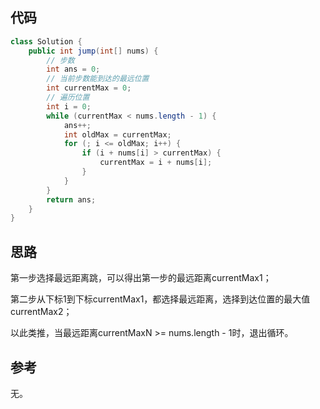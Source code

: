 ## 代码

```java
class Solution {
    public int jump(int[] nums) {
        // 步数
        int ans = 0;
        // 当前步数能到达的最远位置
        int currentMax = 0;
        // 遍历位置
        int i = 0;
        while (currentMax < nums.length - 1) {
            ans++;
            int oldMax = currentMax;
            for (; i <= oldMax; i++) {
                if (i + nums[i] > currentMax) {
                    currentMax = i + nums[i];
                }
            }
        }
        return ans;
    }
}
```

## 思路

第一步选择最远距离跳，可以得出第一步的最远距离currentMax1；

第二步从下标1到下标currentMax1，都选择最远距离，选择到达位置的最大值currentMax2；

以此类推，当最远距离currentMaxN >= nums.length - 1时，退出循环。



## 参考

无。